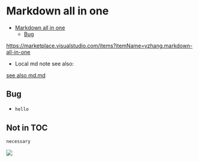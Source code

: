 # Markdown all in one

- [Markdown all in one](#markdown-all-in-one)
  - [Bug](#bug)

<https://marketplace.visualstudio.com/items?itemName=yzhang.markdown-all-in-one>

- Local md note see also:

[see also md.md](./md.md)

## Bug

- ```cmd
  hello
  ```

## Not in TOC

```c
necessary
```

![](https://raw.githubusercontent.com/youhuangla/images/main/202202182028905.png)
